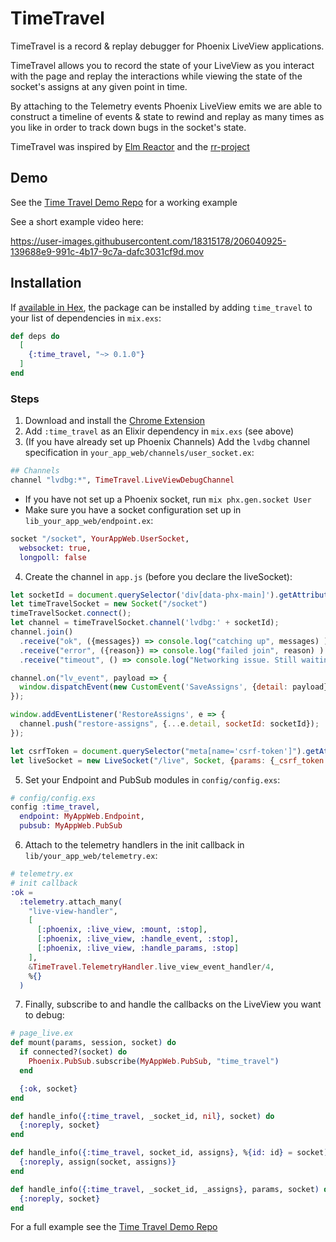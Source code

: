 # TimeTravel

TimeTravel is a record & replay debugger for Phoenix LiveView applications.

TimeTravel allows you to record the state of your LiveView as you interact with the page and replay the interactions while viewing the state of the socket's assigns at any given point in time.

By attaching to the Telemetry events Phoenix LiveView emits we are able to construct a timeline of events & state to rewind and replay as many times as you like in order to track down bugs in the socket's state.

TimeTravel was inspired by [Elm Reactor](https://elm-lang.org/news/time-travel-made-easy) and the [rr-project](https://rr-project.org/)

## Demo

See the [Time Travel Demo Repo](https://github.com/JohnnyCurran/TimeTravelDemo) for a working example

See a short example video here:

https://user-images.githubusercontent.com/18315178/206040925-139688e9-991c-4b17-9c7a-dafc3031cf9d.mov

## Installation

If [available in Hex](https://hex.pm/docs/publish), the package can be installed
by adding `time_travel` to your list of dependencies in `mix.exs`:

```elixir
def deps do
  [
    {:time_travel, "~> 0.1.0"}
  ]
end
```

### Steps
1. Download and install the [Chrome Extension](https://github.com/JohnnyCurran/LiveViewTimeTravelExtension)
2. Add `:time_travel` as an Elixir dependency in `mix.exs` (see above)
3. (If you have already set up Phoenix Channels) Add the `lvdbg` channel specification in `your_app_web/channels/user_socket.ex`:
```elixir
## Channels
channel "lvdbg:*", TimeTravel.LiveViewDebugChannel
```
  - If you have not set up a Phoenix socket, run `mix phx.gen.socket User`
  - Make sure you have a socket configuration set up in `lib_your_app_web/endpoint.ex`:
  ```elixir
  socket "/socket", YourAppWeb.UserSocket,
    websocket: true,
    longpoll: false
  ```
4. Create the channel in `app.js` (before you declare the liveSocket):
```js
let socketId = document.querySelector('div[data-phx-main]').getAttribute("id");
let timeTravelSocket = new Socket("/socket")
timeTravelSocket.connect();
let channel = timeTravelSocket.channel('lvdbg:' + socketId);
channel.join()
  .receive("ok", ({messages}) => console.log("catching up", messages) )
  .receive("error", ({reason}) => console.log("failed join", reason) )
  .receive("timeout", () => console.log("Networking issue. Still waiting..."))

channel.on("lv_event", payload => {
  window.dispatchEvent(new CustomEvent('SaveAssigns', {detail: payload}));
});

window.addEventListener('RestoreAssigns', e => {
  channel.push("restore-assigns", {...e.detail, socketId: socketId});
});

let csrfToken = document.querySelector("meta[name='csrf-token']").getAttribute("content")
let liveSocket = new LiveSocket("/live", Socket, {params: {_csrf_token: csrfToken}})
```
5. Set your Endpoint and PubSub modules in `config/config.exs`:
```elixir
# config/config.exs
config :time_travel,
  endpoint: MyAppWeb.Endpoint,
  pubsub: MyAppWeb.PubSub
```

6. Attach to the telemetry handlers in the init callback in `lib/your_app_web/telemetry.ex`:
```elixir
# telemetry.ex
# init callback
:ok =
  :telemetry.attach_many(
    "live-view-handler",
    [
      [:phoenix, :live_view, :mount, :stop],
      [:phoenix, :live_view, :handle_event, :stop],
      [:phoenix, :live_view, :handle_params, :stop]
    ],
    &TimeTravel.TelemetryHandler.live_view_event_handler/4,
    %{}
  )
```


7. Finally, subscribe to and handle the callbacks on the LiveView you want to debug:
```elixir
# page_live.ex
def mount(params, session, socket) do
  if connected?(socket) do
    Phoenix.PubSub.subscribe(MyAppWeb.PubSub, "time_travel")
  end

  {:ok, socket}
end

def handle_info({:time_travel, _socket_id, nil}, socket) do
  {:noreply, socket}
end

def handle_info({:time_travel, socket_id, assigns}, %{id: id} = socket) when id == socket_id do
  {:noreply, assign(socket, assigns)}
end

def handle_info({:time_travel, _socket_id, _assigns}, params, socket) do
  {:noreply, socket}
end
```

For a full example see the [Time Travel Demo Repo](https://github.com/JohnnyCurran/TimeTravelDemo)
